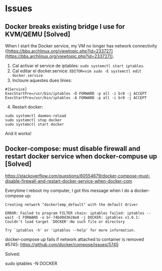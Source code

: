 # Issues


## Docker breaks existing bridge I use for KVM/QEMU [Solved]

When I start the Docker service, my VM no longer has network connectivity ([https://bbs.archlinux.org/viewtopic.php?id=233727](https://bbs.archlinux.org/viewtopic.php?id=233727)).

1. Cal activar el service de iptables:  `sudo systemctl start iptables`.
2. Cal editar el docker.service: `EDITOR=vim sudo -E systemctl edit docker.service`
3. Incloure aquestes dues línies:

  ``` shell
  #[Service]
  ExecStartPre=/usr/bin/iptables -D FORWARD -p all -i br0 -j ACCEPT
  ExecStartPre=/usr/bin/iptables -A FORWARD -p all -i br0 -j ACCEPT
  ```

4. Restart docker:

  ``` shell
  sudo systemctl daemon-reload
  sudo systemctl stop docker
  sudo systemctl start docker
  ```

And it works!

## Docker-compose: must disable firewall and restart docker service when docker-compuse up [Solved]

https://stackoverflow.com/questions/60554679/docker-compose-must-disable-firewall-and-restart-docker-service-when-docker-com

Everytime I reboot my computer, I got this message when I do a docker-compose up:

    Creating network "dockerlemp_default" with the default driver

    ERROR: Failed to program FILTER chain: iptables failed: iptables --wait -I FORWARD -o br-74bd0d3628e8 -j DOCKER: iptables v1.6.1: Couldn't load target `DOCKER':No such file or directory

    Try `iptables -h' or 'iptables --help' for more information.

 docker-compose up fails if network attached to container is removed #5745: https://github.com/docker/compose/issues/5745

 Solved:

sudo  iptables -N DOCKER
